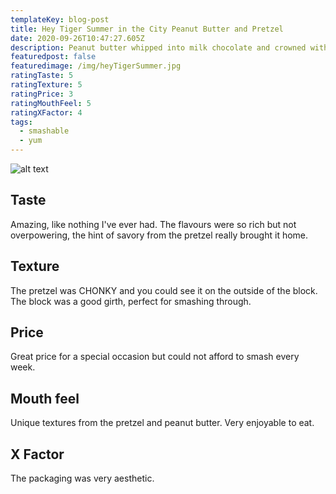 ```yaml
---
templateKey: blog-post
title: Hey Tiger Summer in the City Peanut Butter and Pretzel
date: 2020-09-26T10:47:27.605Z
description: Peanut butter whipped into milk chocolate and crowned with crazy good pretzel praline and crushed roasted peanuts. A bar inspired by The City That Never Sleeps.
featuredpost: false
featuredimage: /img/heyTigerSummer.jpg
ratingTaste: 5
ratingTexture: 5
ratingPrice: 3
ratingMouthFeel: 5
ratingXFactor: 4
tags:
  - smashable
  - yum
---
```

![alt text](/img/heyTigerSummer.jpg)

## Taste

Amazing, like nothing I've ever had. The flavours were so rich but not overpowering, the hint of savory from the pretzel really brought it home.

## Texture
The pretzel was CHONKY and you could see it on the outside of the block. The block was a good girth, perfect for smashing through.

## Price
Great price for a special occasion but could not afford to smash every week.

## Mouth feel
Unique textures from the pretzel and peanut butter. Very enjoyable to eat.

## X Factor
The packaging was very aesthetic.